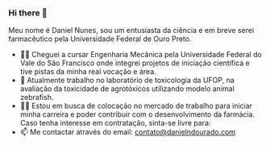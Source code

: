### Hi there 👋

Meu nome é Daniel Nunes, sou um entusiasta da ciência e em breve serei farmacêutico pela Universidade Federal de Ouro Preto.

- 🧑‍🎓 Cheguei a cursar Engenharia Mecânica pela Universidade Federal do Vale do São Francisco onde integrei projetos de iniciação cientifica e tive pistas da minha real vocação e área.
- 🔬 Atualmente trabalho no laboratório de toxicologia da UFOP, na avaliação da toxicidade de agrotóxicos utilizando modelo animal zebrafish.
- 👨‍⚕️ Estou em busca de colocação no mercado de trabalho para iniciar minha carreira e poder contribuir com o desenvolvimento da farmácia. Caso tenha interesse em contratação, sinta-se livre para:
- 📫 Me contactar através do email: contato@danielndourado.com


<!--
**Sixnunes/sixnunes** is a ✨ _special_ ✨ repository because its `README.md` (this file) appears on your GitHub profile.

Here are some ideas to get you started:

- 🔭 I’m currently working on ...
- 🌱 I’m currently learning ...
- 👯 I’m looking to collaborate on ...
- 🤔 I’m looking for help with ...
- 💬 Ask me about ...
- 📫 How to reach me: ...
- 😄 Pronouns: ...
- ⚡ Fun fact: ...
-->
